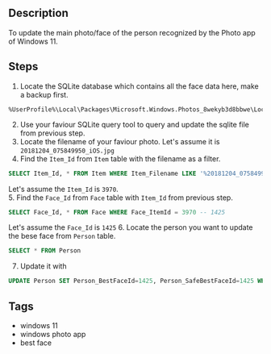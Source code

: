 ## Description
To update the main photo/face of the person recognized by the Photo app of Windows 11.

## Steps
1. Locate the SQLite database which contains all the face data here, make a backup first.
```
%UserProfile%\Local\Packages\Microsoft.Windows.Photos_8wekyb3d8bbwe\LocalState\MediaDb.v1.sqlite
```
2. Use your faviour SQLite query tool to query and update the sqlite file from previous step.
3. Locate the filename of your faviour photo. Let's assume it is `20181204_075849950_iOS.jpg`
4. Find the `Item_Id` from `Item` table with the filename as a filter.
```sql
SELECT Item_Id, * FROM Item WHERE Item_Filename LIKE '%20181204_075849950_iOS.jpg%'
```
Let's assume the `Item_Id` is `3970`.  
5. Find the `Face_Id` from `Face` table with `Item_Id` from previous step.
```sql
SELECT Face_Id, * FROM Face WHERE Face_ItemId = 3970 -- 1425
```
Let's assume the `Face_Id` is `1425`
6. Locate the person you want to update the bese face from `Person` table.
```sql
SELECT * FROM Person
```
7. Update it with
```sql
UPDATE Person SET Person_BestFaceId=1425, Person_SafeBestFaceId=1425 WHERE Person_Id=XXX
```

## Tags
- windows 11
- windows photo app
- best face
